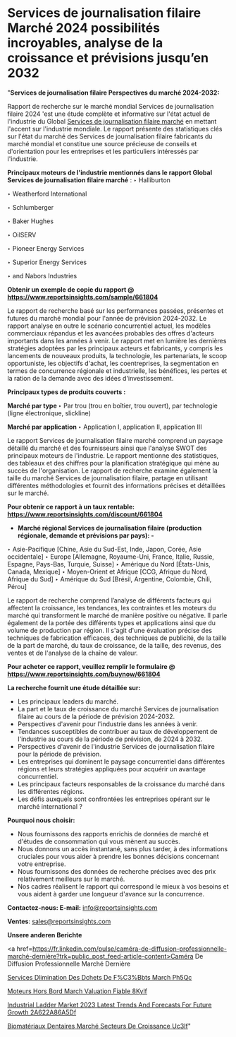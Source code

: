 # Services de journalisation filaire Marché 2024 possibilités incroyables, analyse de la croissance et prévisions jusqu’en 2032

"<strong>Services de journalisation filaire Perspectives du marché 2024-2032:</strong>

Rapport de recherche sur le marché mondial Services de journalisation filaire 2024 'est une étude complète et informative sur l'état actuel de l'industrie du Global <a href=https://www.reportsinsights.com/sample/661804>Services de journalisation filaire marché</a> en mettant l'accent sur l'industrie mondiale. Le rapport présente des statistiques clés sur l'état du marché des Services de journalisation filaire fabricants du marché mondial et constitue une source précieuse de conseils et d'orientation pour les entreprises et les particuliers intéressés par l'industrie.

<strong>Principaux moteurs de l'industrie mentionnés dans le rapport Global Services de journalisation filaire marché</strong> :
‣ Halliburton

‣ Weatherford International

‣ Schlumberger

‣ Baker Hughes

‣ OilSERV

‣ Pioneer Energy Services

‣ Superior Energy Services

‣ and Nabors Industries

<strong>Obtenir un exemple de copie du rapport @ <a href=https://www.reportsinsights.com/sample/661804>https://www.reportsinsights.com/sample/661804</a></strong>

Le rapport de recherche basé sur les performances passées, présentes et futures du marché mondial pour l'année de prévision 2024-2032. Le rapport analyse en outre le scénario concurrentiel actuel, les modèles commerciaux répandus et les avancées probables des offres d'acteurs importants dans les années à venir. Le rapport met en lumière les dernières stratégies adoptées par les principaux acteurs et fabricants, y compris les lancements de nouveaux produits, la technologie, les partenariats, le scoop opportuniste, les objectifs d'achat, les coentreprises, la segmentation en termes de concurrence régionale et industrielle, les bénéfices, les pertes et la ration de la demande avec des idées d'investissement.

<strong>Principaux types de produits couverts :</strong>

<strong>Marché par type </strong>
‣ Par trou (trou en boîtier, trou ouvert), par technologie (ligne électronique, slickline)

<strong>Marché par application </strong>
‣ Application I, application II, application III

Le rapport Services de journalisation filaire marché comprend un paysage détaillé du marché et des fournisseurs ainsi que l'analyse SWOT des principaux moteurs de l'industrie. Le rapport mentionne des statistiques, des tableaux et des chiffres pour la planification stratégique qui mène au succès de l'organisation. Le rapport de recherche examine également la taille du marché Services de journalisation filaire, partage en utilisant différentes méthodologies et fournit des informations précises et détaillées sur le marché.

<strong>Pour obtenir ce rapport à un taux rentable: <a href=https://www.reportsinsights.com/discount/661804>https://www.reportsinsights.com/discount/661804</a></strong>
<ul>
  <li><strong>Marché régional Services de journalisation filaire (production régionale, demande et prévisions par pays): -</strong></li>
</ul>
‣ Asie-Pacifique [Chine, Asie du Sud-Est, Inde, Japon, Corée, Asie occidentale]
‣ Europe [Allemagne, Royaume-Uni, France, Italie, Russie, Espagne, Pays-Bas, Turquie, Suisse]
‣ Amérique du Nord [États-Unis, Canada, Mexique]
‣ Moyen-Orient et Afrique [CCG, Afrique du Nord, Afrique du Sud]
‣ Amérique du Sud [Brésil, Argentine, Colombie, Chili, Pérou]

Le rapport de recherche comprend l’analyse de différents facteurs qui affectent la croissance, les tendances, les contraintes et les moteurs du marché qui transforment le marché de manière positive ou négative. Il parle également de la portée des différents types et applications ainsi que du volume de production par région. Il s'agit d'une évaluation précise des techniques de fabrication efficaces, des techniques de publicité, de la taille de la part de marché, du taux de croissance, de la taille, des revenus, des ventes et de l'analyse de la chaîne de valeur.

<strong>Pour acheter ce rapport, veuillez remplir le formulaire @   <a href=https://www.reportsinsights.com/buynow/661804>https://www.reportsinsights.com/buynow/661804</a></strong>

<strong>La recherche fournit une étude détaillée sur:</strong>
<ul>
  <li>Les principaux leaders du marché.</li>
  <li>La part et le taux de croissance du marché Services de journalisation filaire au cours de la période de prévision 2024-2032.</li>
  <li>Perspectives d'avenir pour l'industrie dans les années à venir.</li>
  <li>Tendances susceptibles de contribuer au taux de développement de l'industrie au cours de la période de prévision, de 2024 à 2032.</li>
  <li>Perspectives d'avenir de l'industrie Services de journalisation filaire pour la période de prévision.</li>
  <li>Les entreprises qui dominent le paysage concurrentiel dans différentes régions et leurs stratégies appliquées pour acquérir un avantage concurrentiel.</li>
  <li>Les principaux facteurs responsables de la croissance du marché dans les différentes régions.</li>
  <li>Les défis auxquels sont confrontées les entreprises opérant sur le marché international ?</li>
</ul>
<strong>Pourquoi nous choisir:</strong>
<ul>
  <li>Nous fournissons des rapports enrichis de données de marché et d'études de consommation qui vous mènent au succès.</li>
  <li>Nous donnons un accès instantané, sans plus tarder, à des informations cruciales pour vous aider à prendre les bonnes décisions concernant votre entreprise.</li>
  <li>Nous fournissons des données de recherche précises avec des prix relativement meilleurs sur le marché.</li>
  <li>Nos cadres réalisent le rapport qui correspond le mieux à vos besoins et vous aident à garder une longueur d'avance sur la concurrence.</li>
</ul>
<strong>Contactez-nous:
</strong><strong>E-mail:</strong> <a href=mailto:info@reportsinsights.com>info@reportsinsights.com</a>

<strong>Ventes</strong>: <a href=mailto:sales@reportsinsights.com>sales@reportsinsights.com</a>

<strong>Unsere anderen Berichte</strong>

<a href=https://fr.linkedin.com/pulse/caméra-de-diffusion-professionnelle-marché-dernière?trk=public_post_feed-article-content>Caméra De Diffusion Professionnelle Marché Dernière</a>

<a href=https://www.linkedin.com/pulse/services-d%C3%A9limination-des-d%C3%A9chets-de-f%C3%BBts-march%C3%A9-ph5qc/>Services Dlimination Des Dchets De F%C3%Bbts March Ph5Qc</a>

<a href=https://www.linkedin.com/pulse/moteurs-hors-bord-march%C3%A9-%C3%A9valuation-fiable-8kylf/>Moteurs Hors Bord March Valuation Fiable 8Kylf</a>

<a href=https://medium.com/@g65914336/industrial-ladder-market-2023-latest-trends-and-forecasts-for-future-growth-2a622a86a5df>Industrial Ladder Market 2023 Latest Trends And Forecasts For Future Growth 2A622A86A5Df</a>

<a href=https://fr.linkedin.com/pulse/biomatériaux-dentaires-marché-secteurs-de-croissance-uc3if/>Biomatériaux Dentaires Marché Secteurs De Croissance Uc3If</a>"
